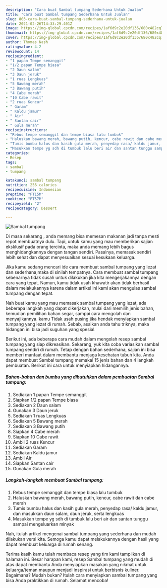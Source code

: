 ```yaml
---
description: "Cara buat Sambal tumpang Sederhana Untuk Jualan"
title: "Cara buat Sambal tumpang Sederhana Untuk Jualan"
slug: 803-cara-buat-sambal-tumpang-sederhana-untuk-jualan
date: 2021-02-26T14:33:29.401Z
image: https://img-global.cpcdn.com/recipes/1af6d9c2e20df136/680x482cq70/sambal-tumpang-foto-resep-utama.jpg
thumbnail: https://img-global.cpcdn.com/recipes/1af6d9c2e20df136/680x482cq70/sambal-tumpang-foto-resep-utama.jpg
cover: https://img-global.cpcdn.com/recipes/1af6d9c2e20df136/680x482cq70/sambal-tumpang-foto-resep-utama.jpg
author: Thomas Nash
ratingvalue: 4.2
reviewcount: 14
recipeingredient:
- "1 papan Tempe semanggit"
- "1/2 papan Tempe biasa"
- "2 Daun salam"
- "3 Daun jeruk"
- "1 ruas Lengkuas"
- "5 Bawang merah"
- "3 Bawang putih"
- "4 Cabe merah"
- "10 Cabe rawit"
- "2 ruas Kencur"
- " Garam"
- " Kaldu jamur"
- " Air"
- " Santan cair"
- " Gula merah"
recipeinstructions:
- "Rebus tempe semanggit dan tempe biasa lalu tumbuk"
- "Haluskan bawang merah, bawang putih, kencur, cabe rawit dan cabe merah"
- "Tumis bumbu halus dan kasih gula merah, penyedap rasa/ kaldu jamur, dan masukkan daun salam, daun jeruk, serta lengkuas"
- "Masukkan tempe yg sdh di tumbuk lalu beri air dan santan tunggu sampai mengeluarkan minyak"
categories:
- Resep
tags:
- sambal
- tumpang

katakunci: sambal tumpang 
nutrition: 256 calories
recipecuisine: Indonesian
preptime: "PT15M"
cooktime: "PT57M"
recipeyield: "2"
recipecategory: Dessert

---
```



![Sambal tumpang](https://img-global.cpcdn.com/recipes/1af6d9c2e20df136/680x482cq70/sambal-tumpang-foto-resep-utama.jpg)

Di masa  sekarang , anda memang bisa memesan makanan jadi tanpa mesti repot membuatnya dulu. Tapi, untuk kamu yang mau memberikan sajian eksklusif pada orang tercinta, maka anda memang lebih bagus menghidangkannya dengan tangan sendiri. Pasalnya, memasak sendiri lebih sehat dan dapat menyesuaikan sesuai kesukaan keluarga.

Jika kamu sedang mencari ide cara membuat sambal tumpang yang lezat dan sederhana,maka di sinilah tempatnya. Cara membuat sambal tumpang  sebenarnya tidak susah untuk dilakukan jika kita mengerjakannya dengan cara yang tepat. Namun, kamu tidak usah khawatir akan tidak berhasil dalam melakukannya 
karena dalam artikel ini kami akan mengulas sambal tumpang dengan tepat.  



Nah buat kamu yang mau memasak sambal tumpang yang lezat, ada beberapa langkah yang dapat dikerjakan, mulai dari memilih jenis bahan, kemudian pemilihan bahan segar, sampai cara mengolah dan menyajikannya. kamu Tidak usah pusing jika hendak menyiapkan sambal tumpang yang lezat di rumah. Sebab, asalkan anda  tahu triknya, maka hidangan ini bisa jadi suguhan yang spesial.

Berikut ini, ada beberapa cara mudah dalam mengolah resep sambal tumpang yang siap dikreasikan. Sekarang, yuk kita coba variasikan sambal tumpang sendiri di rumah. Tetap dengan bahan sederhana, sajian ini bisa memberi manfaat dalam membantu menjaga kesehatan tubuh kita. Anda dapat membuat Sambal tumpang memakai 15 jenis bahan dan 4 langkah pembuatan. Berikut ini cara untuk menyiapkan hidangannya.

<!--inarticleads1-->

##### Bahan-bahan dan bumbu yang dibutuhkan dalam pembuatan Sambal tumpang:

1. Sediakan 1 papan Tempe semanggit
1. Siapkan 1/2 papan Tempe biasa
1. Sediakan 2 Daun salam
1. Gunakan 3 Daun jeruk
1. Sediakan 1 ruas Lengkuas
1. Sediakan 5 Bawang merah
1. Sediakan 3 Bawang putih
1. Siapkan 4 Cabe merah
1. Siapkan 10 Cabe rawit
1. Ambil 2 ruas Kencur
1. Sediakan  Garam
1. Sediakan  Kaldu jamur
1. Ambil  Air
1. Siapkan  Santan cair
1. Gunakan  Gula merah




<!--inarticleads2-->

##### Langkah-langkah membuat Sambal tumpang:

1. Rebus tempe semanggit dan tempe biasa lalu tumbuk
1. Haluskan bawang merah, bawang putih, kencur, cabe rawit dan cabe merah
1. Tumis bumbu halus dan kasih gula merah, penyedap rasa/ kaldu jamur, dan masukkan daun salam, daun jeruk, serta lengkuas
1. Masukkan tempe yg sdh di tumbuk lalu beri air dan santan tunggu sampai mengeluarkan minyak




Nah, itulah artikel mengenai  sambal tumpang  yang sederhana dan mudah dilakukan versi kita. Semoga kamu dapat melakukannya dengan hasil yang dapat membuat keluarga di rumah senang. 

Terima kasih kamu telah membaca resep yang tim kami tampilkan di halaman ini. Besar harapan kami, resep  Sambal tumpang yang mudah di atas dapat membantu Anda menyiapkan masakan yang nikmat untuk keluarga/teman maupun menjadi inspirasi untuk berbisnis kuliner. Bagaimana? Mudah bukan? Itulah cara menyiapkan sambal tumpang yang bisa Anda praktikkan di rumah. Selamat mencoba!

